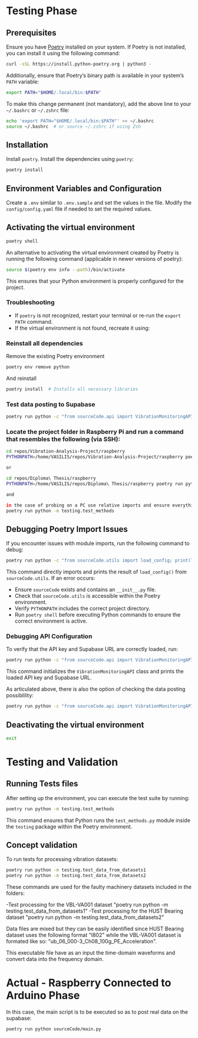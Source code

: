 # Testing Phase


## Prerequisites

Ensure you have [Poetry](https://python-poetry.org/) installed on your system. If Poetry is not installed, you can install it using the following command:

```sh
curl -sSL https://install.python-poetry.org | python3 -
```

Additionally, ensure that Poetry’s binary path is available in your system’s `PATH` variable:

```sh
export PATH="$HOME/.local/bin:$PATH"
```

To make this change permanent (not mandatory), add the above line to your `~/.bashrc` or `~/.zshrc` file:

```sh
echo 'export PATH="$HOME/.local/bin:$PATH"' >> ~/.bashrc
source ~/.bashrc  # or source ~/.zshrc if using Zsh
```


## Installation

Install `poetry`. Install the dependencies using `poetry`:

```sh
poetry install
```

## Environment Variables and Configuration

Create a `.env` similar to `.env.sample` and set the values in the file. Modify the `config/config.yaml` file if needed to set the required values.

## Activating the virtual environment

```sh
poetry shell
```

An alternative to activating the virtual environment created by Poetry is running the following command (applicable in newer versions of poetry):

```sh
source $(poetry env info --path)/bin/activate
```

This ensures that your Python environment is properly configured for the project.


### Troubleshooting

- If `poetry` is not recognized, restart your terminal or re-run the `export PATH` command.
- If the virtual environment is not found, recreate it using:

### Reinstall all dependencies

Remove the existing Poetry environment
```sh
poetry env remove python
```
And reinstall
```sh
poetry install  # Installs all necessary libraries
```

### Test data posting to Supabase
```sh
poetry run python -c "from sourceCode.api import VibrationMonitoringAPI; api = VibrationMonitoringAPI(); api.send_measurement(sensor_name='Test Sensor', coordinate='TEST', values=[1, 2, 3, 4, 5])" # Verifies the ability to post data to Supabase
```


### Locate the project folder in Raspberry Pi and run a command that resembles the following (via SSH):

```sh
cd repos/Vibration-Analysis-Project/raspberry
PYTHONPATH=/home/VASILIS/repos/Vibration-Analysis-Project/raspberry poetry run python3.12 tests/test_methods.py

or

cd repos/Diploma\ Thesis/raspberry
PYTHONPATH=/home/VASILIS/repos/Diploma\ Thesis/raspberry poetry run python3.12 testing/test_methods.py

and

in the case of probing on a PC use relative imports and ensure everything is set up as part of a package and Python locates the folder and the file.
poetry run python -m testing.test_methods
```

## Debugging Poetry Import Issues

If you encounter issues with module imports, run the following command to debug:

```sh
poetry run python -c "from sourceCode.utils import load_config; print(load_config())"
```

This command directly imports and prints the result of `load_config()` from `sourceCode.utils`. If an error occurs:

- Ensure `sourceCode` exists and contains an `__init__.py` file.
- Check that `sourceCode.utils` is accessible within the Poetry environment.
- Verify `PYTHONPATH` includes the correct project directory.
- Run `poetry shell` before executing Python commands to ensure the correct environment is active.

### Debugging API Configuration

To verify that the API key and Supabase URL are correctly loaded, run:

```sh
poetry run python -c "from sourceCode.api import VibrationMonitoringAPI; api = VibrationMonitoringAPI(); print(api.purl, api.api_key)"
```

This command initializes the `VibrationMonitoringAPI` class and prints the loaded API key and Supabase URL.

As articulated above, there is also the option of checking the data posting possiblility:
```sh
poetry run python -c "from sourceCode.api import VibrationMonitoringAPI; api = VibrationMonitoringAPI(); api.send_measurement(sensor_name='Test Sensor', coordinate='TEST', values=[1, 2, 3, 4, 5])" # Verifies the ability to post data to Supabase
```


## Deactivating the virtual environment

```sh
exit
```



# Testing and Validation
## Running Tests files

After setting up the environment, you can execute the test suite by running:

```sh
poetry run python -m testing.test_methods
```

This command ensures that Python runs the `test_methods.py` module inside the `testing` package within the Poetry environment.



## Concept validation

To run tests for processing vibration datasets:

```sh
poetry run python -m testing.test_data_from_datasets1
poetry run python -m testing.test_data_from_datasets2
```

These commands are used for the faulty machinery datasets included in the folders:

-Test processing for the VBL-VA001 dataset "poetry run python -m testing.test_data_from_datasets1"
-Test processing for the HUST Bearing dataset "poetry run python -m testing.test_data_from_datasets2"

Data files are mixed but they can be easily identified since HUST Bearing dataset uses the following format "I802" while the VBL-VA001 dataset is formated like so: "ub_06_000-3_Ch08_100g_PE_Acceleration".

This executable file have as an input the time-domain waveforms and convert data into the frequency domain.







# Actual - Raspberry Connected to Arduino Phase

In this case, the main script is to be executed so as to post real data on the supabase:

```sh
poetry run python sourceCode/main.py
```


